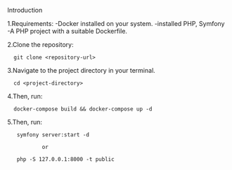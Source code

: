 Introduction

1.Requirements:
-Docker installed on your system.
-installed PHP, Symfony
-A PHP project with a suitable Dockerfile.

2.Clone the repository:

      git clone <repository-url>

3.Navigate to the project directory in your terminal.

      cd <project-directory>

4.Then, run:

      docker-compose build && docker-compose up -d

5.Then, run:

       symfony server:start -d

               or

       php -S 127.0.0.1:8000 -t public

